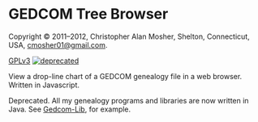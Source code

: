 # GEDCOM Tree Browser

Copyright © 2011–2012, Christopher Alan Mosher, Shelton, Connecticut, USA, <cmosher01@gmail.com>.

[GPLv3](https://www.gnu.org/licenses/gpl-3.0.txt)
[![deprecated](http://badges.github.io/stability-badges/dist/deprecated.svg)](http://github.com/badges/stability-badges)

View a drop-line chart of a GEDCOM genealogy file in a web browser. Written in Javascript.

Deprecated. All my genealogy programs and libraries are now written in Java.
See [Gedcom-Lib](https://github.com/cmosher01/Gedcom-Lib), for example.
